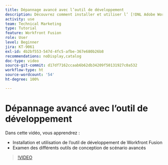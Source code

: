 ```yaml
---
title: Dépannage avancé avec l’outil de développement
description: Découvrez comment installer et utiliser l’ [!DNL Adobe Workfront Fusion dev tool], puis passez en revue les différents outils de conception de scénario avancés qu’il contient.
activity: use
team: Technical Marketing
type: Tutorial
feature: Workfront Fusion
role: User
level: Beginner
jira: KT-9061
exl-id: 4b2bf553-547d-4fc5-afbe-367e680b26b8
recommendations: noDisplay,catalog
doc-type: video
source-git-commit: d17df7162ccaab6b62db34209f50131927c0a532
workflow-type: ht
source-wordcount: '54'
ht-degree: 100%

---
```


# Dépannage avancé avec l’outil de développement

Dans cette vidéo, vous apprendrez :

* Installation et utilisation de l’outil de développement de Workfront Fusion
* Examen des différents outils de conception de scénario avancés

>[!VIDEO](https://video.tv.adobe.com/v/3418118/?quality=12&learn=on&enablevpops&captions=fre_fr)
